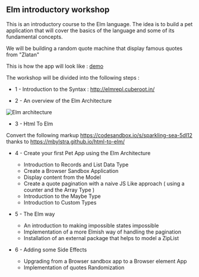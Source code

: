 ## Elm introductory workshop

This is an introductory course to the Elm language.
The idea is to build a pet application that will cover the basics of the language and some of its fundamental concepts.

We will be building a random quote machine that display famous quotes from "Zlatan"

This is how the app will look like : [demo](https://5dl12.csb.app)


The workshop will be divided into the following steps :

- 1 - Introduction to the Syntax : http://elmrepl.cuberoot.in/

- 2 - An overview of the Elm Architecture

![Elm architecture](https://dennisreimann.de/files/elm/architecture-overview-diagram.svg)

- 3 - Html To Elm

Convert the following markup https://codesandbox.io/s/sparkling-sea-5dl12  thanks to https://mbylstra.github.io/html-to-elm/

- 4 - Create your first Pet App using the Elm Architecture

  - Introduction to Records and List Data Type
  - Create a Browser Sandbox Application
  - Display content from the Model
  - Create a quote pagination with a naive JS Like approach ( using a counter and the Array Type ) 
  - Introduction to the Maybe Type
  - Introduction to Custom Types
  
- 5 - The Elm way

  - An introduction to making impossible states impossible
  - Implementation of a more Elmish way of handling the pagination
  - Installation of an external package that helps to model a ZipList
  
- 6 - Adding some Side Effects

  - Upgrading from a Browser sandbox app to a Browser element App
  - Implementation of quotes Randomization
  
